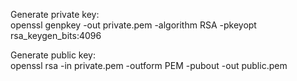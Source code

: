 Generate private key:<br>
openssl genpkey -out private.pem -algorithm RSA -pkeyopt rsa_keygen_bits:4096
<br>

Generate public key:<br>
openssl rsa -in private.pem -outform PEM -pubout -out public.pem
